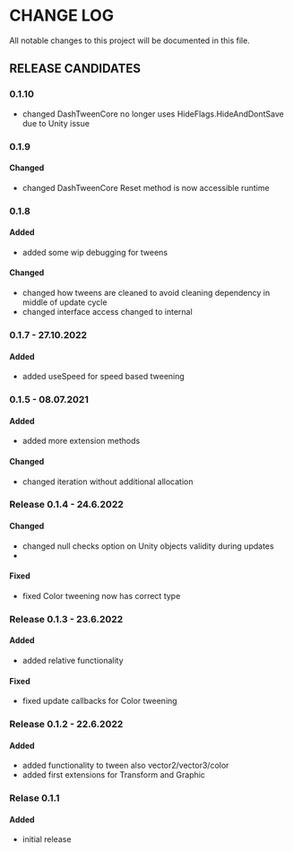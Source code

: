 # CHANGE LOG

All notable changes to this project will be documented in this file.

## RELEASE CANDIDATES

### 0.1.10

- changed DashTweenCore no longer uses HideFlags.HideAndDontSave due to Unity issue

### 0.1.9

#### Changed

- changed DashTweenCore Reset method is now accessible runtime

### 0.1.8

#### Added

- added some wip debugging for tweens

#### Changed

- changed how tweens are cleaned to avoid cleaning dependency in middle of update cycle
- changed interface access changed to internal

### 0.1.7 - 27.10.2022

#### Added

- added useSpeed for speed based tweening

### 0.1.5 - 08.07.2021

#### Added
- added more extension methods

#### Changed
- changed iteration without additional allocation

### Release 0.1.4 - 24.6.2022

#### Changed

- changed null checks option on Unity objects validity during updates
-
#### Fixed

- fixed Color tweening now has correct type

### Release 0.1.3 - 23.6.2022

#### Added

- added relative functionality

#### Fixed

- fixed update callbacks for Color tweening

### Release 0.1.2 - 22.6.2022

#### Added

- added functionality to tween also vector2/vector3/color
- added first extensions for Transform and Graphic

### Relase 0.1.1

#### Added
- initial release
